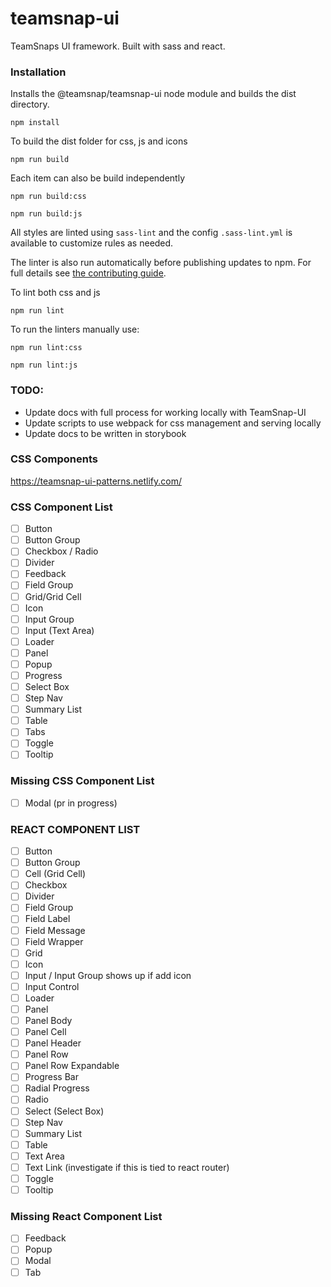 # teamsnap-ui
TeamSnaps UI framework. Built with sass and react.

### Installation

Installs the @teamsnap/teamsnap-ui node module and builds the dist directory.

```
npm install
```

To build the dist folder for css, js and icons 

`npm run build`

Each item can also be build independently 

`npm run build:css`

`npm run build:js`


All styles are linted using `sass-lint` and the config `.sass-lint.yml` is available to customize rules as needed.

The linter is also run automatically before publishing updates to npm. For full details see [the contributing guide](CONTRIBUTING.md).

To lint both css and js

`npm run lint`

To run the linters manually use:

`npm run lint:css`

`npm run lint:js`


### TODO:
+ Update docs with full process for working locally with TeamSnap-UI
+ Update scripts to use webpack for css management and serving locally
+ Update docs to be written in storybook

### CSS Components
https://teamsnap-ui-patterns.netlify.com/

### CSS Component List
- [ ] Button
- [ ] Button Group
- [ ] Checkbox / Radio
- [ ] Divider
- [ ] Feedback
- [ ] Field Group
- [ ] Grid/Grid Cell
- [ ] Icon
- [ ] Input Group
- [ ] Input (Text Area)
- [ ] Loader
- [ ] Panel
- [ ] Popup
- [ ] Progress
- [ ] Select Box
- [ ] Step Nav
- [ ] Summary List
- [ ] Table
- [ ] Tabs
- [ ] Toggle
- [ ] Tooltip

### Missing CSS Component List
- [ ] Modal (pr in progress)

### REACT COMPONENT LIST
- [ ] Button
- [ ] Button Group
- [ ] Cell (Grid Cell)
- [ ] Checkbox
- [ ] Divider
- [ ] Field Group
- [ ] Field Label
- [ ] Field Message
- [ ] Field Wrapper
- [ ] Grid
- [ ] Icon
- [ ] Input / Input Group shows up if add icon
- [ ] Input Control
- [ ] Loader
- [ ] Panel
- [ ] Panel Body
- [ ] Panel Cell
- [ ] Panel Header
- [ ] Panel Row
- [ ] Panel Row Expandable
- [ ] Progress Bar
- [ ] Radial Progress
- [ ] Radio
- [ ] Select (Select Box)
- [ ] Step Nav
- [ ] Summary List
- [ ] Table
- [ ] Text Area
- [ ] Text Link (investigate if this is tied to react router)
- [ ] Toggle
- [ ] Tooltip

### Missing React Component List
- [ ] Feedback
- [ ] Popup
- [ ] Modal
- [ ] Tab
